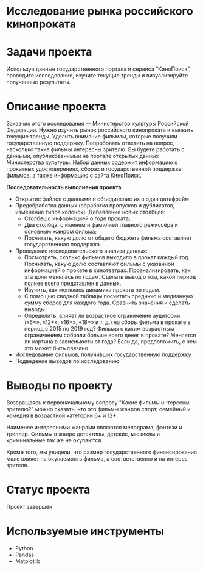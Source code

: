 # Исследование рынка российского кинопроката
# Задачи проекта
Используя данные государственного портала и сервиса “КиноПоиск”, проведите исследование, изучите текущие тренды и визуализируйте полученные результаты.
# Описание проекта
Заказчик этого исследования — Министерство культуры Российской Федерации.
Нужно изучить рынок российского кинопроката и выявить текущие тренды. Уделить внимание фильмам, которые получили государственную поддержку. Попробовать ответить на вопрос, насколько такие фильмы интересны зрителю.
Вы будете работать с данными, опубликованными на портале открытых данных Министерства культуры. Набор данных содержит информацию о прокатных удостоверениях, сборах и государственной поддержке фильмов, а также информацию с сайта КиноПоиск.

**Последовательность выполнения проекта**

* Открытие файлов с данными и объединение их в один датафрейм
* Предобработка данных (обработка пропусков и дубликатов, изменение типов колонок). Добавление новых столбцов: 
    * Столбец с информацией о годе проката;
    * Два столбца: с именем и фамилией главного режиссёра и основным жанром фильма;
    * Посчитать, какую долю от общего бюджета фильма составляет государственная поддержка.
* Проведение исследовательского анализа данных:
    * Посмотреть, сколько фильмов выходило в прокат каждый год. Посчитать, какую долю составляют фильмы с указанной информацией о прокате в кинотеатрах. Проанализировать, как эта доля менялась по годам. Сделать вывод о том, какой период полнее всего представлен в данных.
    * Изучить, как менялась динамика проката по годам.
    * С помощью сводной таблицы посчитать среднюю и медианную сумму сборов для каждого года. Сравнить значения и сделать выводы. 
    * Определить, влияет ли возрастное ограничение аудитории («6+», «12+», «16+», «18+» и т. д.) на сборы фильма в прокате в период с 2015 по 2019 год? Фильмы с каким возрастным ограничением собрали больше всего денег в прокате? Меняется ли картина в зависимости от года? Если да, предположить, с чем это может быть связано.
* Исследование фильмов, получивших государственную поддержку
* Подведение выводов по исследованию

# Выводы по проекту
Возвращаясь к первоначальному вопросу "Какие фильмы интересны зрителю?" можно сказать, что это фильмы жанров спорт, семейный и комедия в возрастной категории 6+ и 12+.

Наименее интересными жанрами являются мелодрама, фэнтези и триллер. Фильмы в жанре детективы, детские, мюзиклы и криминальные так же не окупаются.

Кроме того, мы увидели, что размер государственного финансирования мало влияет на окупаемость фильма, а соответственно и на интерес зрителя.

# Статус проекта
Проект завершён
# Используемые инструменты
- Python
- Pandas
- Matplotlib
